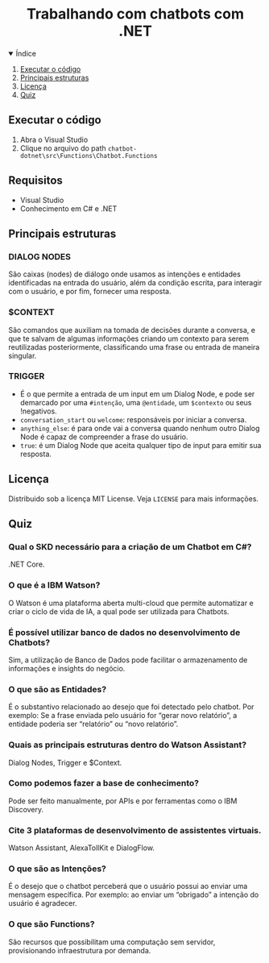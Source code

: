 <h1 align="center">Trabalhando com chatbots com .NET</h1>

<details open="open">
  <summary>Índice</summary>
  <ol>
    <li>
      <a href="#principais-estruturas">Executar o código</a>
    </li>
    <li>
      <a href="#principais-estruturas">Principais estruturas</a>
    </li>
    <li>
      <a href="#licença">Licença</a>
    </li>
    <li>
      <a href="#quiz">Quiz</a>
    </li>
  </ol>
</details>

## Executar o código
1. Abra o Visual Studio
2. Clique no arquivo do path `chatbot-dotnet\src\Functions\Chatbot.Functions`

## Requisitos
- Visual Studio
- Conhecimento em C# e .NET

## Principais estruturas
### DIALOG NODES
São caixas (nodes) de diálogo onde usamos as intenções e entidades identificadas na entrada do usuário, além da condição escrita, para interagir com o usuário, e por fim, fornecer uma resposta.

### $CONTEXT
São comandos que auxiliam na tomada de decisões durante a conversa, e que te salvam de algumas informações criando um contexto para serem reutilizadas posteriormente, classificando uma frase ou entrada de maneira singular. 

### TRIGGER
- É o que permite a entrada de um input em um Dialog Node, e pode ser demarcado por uma `#intenção`, uma `@entidade`, um `$contexto` ou seus !negativos. 
- `conversation_start` ou `welcome`: responsáveis por iniciar a conversa.
- `anything_else`: é para onde vai a conversa quando nenhum outro Dialog Node é capaz de compreender a frase do usuário.
- `true`: é um Dialog Node que aceita qualquer tipo de input para emitir sua resposta.

## Licença
Distribuido sob a licença MIT License. Veja `LICENSE` para mais informações.

## Quiz
### Qual o SKD necessário para a criação de um Chatbot em C#?
.NET Core.

### O que é a IBM Watson?
O Watson é uma plataforma aberta multi-cloud que permite automatizar e criar o ciclo de vida de IA, a qual pode ser utilizada para Chatbots.

### É possível utilizar banco de dados no desenvolvimento de Chatbots?
Sim, a utilização de Banco de Dados pode facilitar o armazenamento de informações e insights do negócio.

### O que são as Entidades?
É o substantivo relacionado ao desejo que foi detectado pelo chatbot. Por exemplo: Se a frase enviada pelo usuário for “gerar novo relatório”, a entidade poderia ser “relatório” ou “novo relatório”.

### Quais as principais estruturas dentro do Watson Assistant?
Dialog Nodes, Trigger e $Context.

### Como podemos fazer a base de conhecimento?
Pode ser feito manualmente, por APIs e por ferramentas como o IBM Discovery.

### Cite 3 plataformas de desenvolvimento de assistentes virtuais.
Watson Assistant, AlexaTollKit e DialogFlow.

### O que são as Intenções?
É o desejo que o chatbot perceberá que o usuário possui ao enviar uma mensagem específica. Por exemplo: ao enviar um “obrigado” a intenção do usuário é agradecer.

### O que são Functions?
São recursos que possibilitam uma computação sem servidor, provisionando infraestrutura por demanda.
